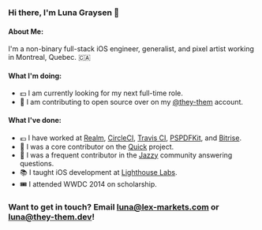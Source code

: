 ### Hi there, I'm Luna Graysen 👋 

#### About Me:

I'm a non-binary full-stack iOS engineer, generalist, and pixel artist working in Montreal, Quebec. :canada:

#### What I'm doing:

- :dollar: I am currently looking for my next full-time role.
- :speech_balloon: I am contributing to open source over on my [@they-them](https://github.com/they-them) account.

#### What I've done:

- :euro: I have worked at [Realm](https://realm.io), [CircleCI](https://circleci.com), [Travis CI](https://travis-ci.com), [PSPDFKit](https://pspdfkit.com), and [Bitrise](https://bitrise.io).
- :dancer: I was a core contributor on the [Quick](https://github.com/quick/quick) project.
- :trumpet: I was a frequent contributor in the [Jazzy](https://github.com/realm/jazzy) community answering questions.
- :books: I taught iOS development at [Lighthouse Labs](https://lighthouselabs.ca).
- :tickets: I attended WWDC 2014 on scholarship.

### Want to get in touch? Email [luna@lex-markets.com](mailto:luna@lex-markets.com) or [luna@they-them.dev](mailto:luna@they-them.dev)!
